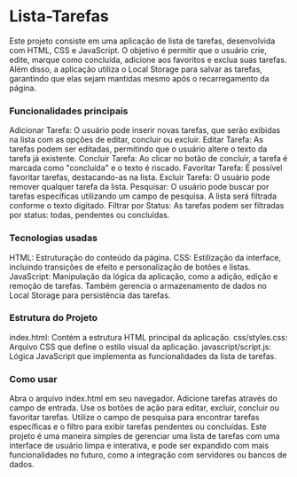 # Lista-Tarefas
Este projeto consiste em uma aplicação de lista de tarefas, desenvolvida com HTML, CSS e JavaScript. O objetivo é permitir que o usuário crie, edite, marque como concluída, adicione aos favoritos e exclua suas tarefas. Além disso, a aplicação utiliza o Local Storage para salvar as tarefas, garantindo que elas sejam mantidas mesmo após o recarregamento da página.

### Funcionalidades principais
Adicionar Tarefa: O usuário pode inserir novas tarefas, que serão exibidas na lista com as opções de editar, concluir ou excluir.
Editar Tarefa: As tarefas podem ser editadas, permitindo que o usuário altere o texto da tarefa já existente.
Concluir Tarefa: Ao clicar no botão de concluir, a tarefa é marcada como "concluída" e o texto é riscado.
Favoritar Tarefa: É possível favoritar tarefas, destacando-as na lista.
Excluir Tarefa: O usuário pode remover qualquer tarefa da lista.
Pesquisar: O usuário pode buscar por tarefas específicas utilizando um campo de pesquisa. A lista será filtrada conforme o texto digitado.
Filtrar por Status: As tarefas podem ser filtradas por status: todas, pendentes ou concluídas.

### Tecnologias usadas
HTML: Estruturação do conteúdo da página.
CSS: Estilização da interface, incluindo transições de efeito e personalização de botões e listas.
JavaScript: Manipulação da lógica da aplicação, como a adição, edição e remoção de tarefas. Também gerencia o armazenamento de dados no Local Storage para persistência das tarefas.

### Estrutura do Projeto
index.html: Contém a estrutura HTML principal da aplicação.
css/styles.css: Arquivo CSS que define o estilo visual da aplicação.
javascript/script.js: Lógica JavaScript que implementa as funcionalidades da lista de tarefas.

### Como usar
Abra o arquivo index.html em seu navegador.
Adicione tarefas através do campo de entrada.
Use os botões de ação para editar, excluir, concluir ou favoritar tarefas.
Utilize o campo de pesquisa para encontrar tarefas específicas e o filtro para exibir tarefas pendentes ou concluídas.
Este projeto é uma maneira simples de gerenciar uma lista de tarefas com uma interface de usuário limpa e interativa, e pode ser expandido com mais funcionalidades no futuro, como a integração com servidores ou bancos de dados.
